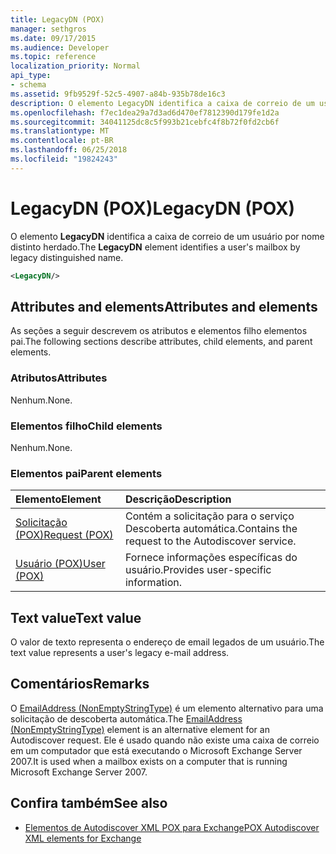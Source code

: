 ```yaml
---
title: LegacyDN (POX)
manager: sethgros
ms.date: 09/17/2015
ms.audience: Developer
ms.topic: reference
localization_priority: Normal
api_type:
- schema
ms.assetid: 9fb9529f-52c5-4907-a84b-935b78de16c3
description: O elemento LegacyDN identifica a caixa de correio de um usuário por nome distinto herdado.
ms.openlocfilehash: f7ec1dea29a7d3ad6d470ef7812390d179fe1d2a
ms.sourcegitcommit: 34041125dc8c5f993b21cebfc4f8b72f0fd2cb6f
ms.translationtype: MT
ms.contentlocale: pt-BR
ms.lasthandoff: 06/25/2018
ms.locfileid: "19824243"
---
```

# <a name="legacydn-pox"></a><span data-ttu-id="d8ac3-103">LegacyDN (POX)</span><span class="sxs-lookup"><span data-stu-id="d8ac3-103">LegacyDN (POX)</span></span>

<span data-ttu-id="d8ac3-104">O elemento **LegacyDN** identifica a caixa de correio de um usuário por nome distinto herdado.</span><span class="sxs-lookup"><span data-stu-id="d8ac3-104">The **LegacyDN** element identifies a user's mailbox by legacy distinguished name.</span></span> 
  
```xml
<LegacyDN/>
```

## <a name="attributes-and-elements"></a><span data-ttu-id="d8ac3-105">Attributes and elements</span><span class="sxs-lookup"><span data-stu-id="d8ac3-105">Attributes and elements</span></span>

<span data-ttu-id="d8ac3-106">As seções a seguir descrevem os atributos e elementos filho elementos pai.</span><span class="sxs-lookup"><span data-stu-id="d8ac3-106">The following sections describe attributes, child elements, and parent elements.</span></span>
  
### <a name="attributes"></a><span data-ttu-id="d8ac3-107">Atributos</span><span class="sxs-lookup"><span data-stu-id="d8ac3-107">Attributes</span></span>

<span data-ttu-id="d8ac3-108">Nenhum.</span><span class="sxs-lookup"><span data-stu-id="d8ac3-108">None.</span></span>
  
### <a name="child-elements"></a><span data-ttu-id="d8ac3-109">Elementos filho</span><span class="sxs-lookup"><span data-stu-id="d8ac3-109">Child elements</span></span>

<span data-ttu-id="d8ac3-110">Nenhum.</span><span class="sxs-lookup"><span data-stu-id="d8ac3-110">None.</span></span>
  
### <a name="parent-elements"></a><span data-ttu-id="d8ac3-111">Elementos pai</span><span class="sxs-lookup"><span data-stu-id="d8ac3-111">Parent elements</span></span>

|<span data-ttu-id="d8ac3-112">**Elemento**</span><span class="sxs-lookup"><span data-stu-id="d8ac3-112">**Element**</span></span>|<span data-ttu-id="d8ac3-113">**Descrição**</span><span class="sxs-lookup"><span data-stu-id="d8ac3-113">**Description**</span></span>|
|:-----|:-----|
|[<span data-ttu-id="d8ac3-114">Solicitação (POX)</span><span class="sxs-lookup"><span data-stu-id="d8ac3-114">Request (POX)</span></span>](request-pox.md) <br/> |<span data-ttu-id="d8ac3-115">Contém a solicitação para o serviço Descoberta automática.</span><span class="sxs-lookup"><span data-stu-id="d8ac3-115">Contains the request to the Autodiscover service.</span></span>  <br/> |
|[<span data-ttu-id="d8ac3-116">Usuário (POX)</span><span class="sxs-lookup"><span data-stu-id="d8ac3-116">User (POX)</span></span>](user-pox.md) <br/> |<span data-ttu-id="d8ac3-117">Fornece informações específicas do usuário.</span><span class="sxs-lookup"><span data-stu-id="d8ac3-117">Provides user-specific information.</span></span>  <br/> |
   
## <a name="text-value"></a><span data-ttu-id="d8ac3-118">Text value</span><span class="sxs-lookup"><span data-stu-id="d8ac3-118">Text value</span></span>

<span data-ttu-id="d8ac3-119">O valor de texto representa o endereço de email legados de um usuário.</span><span class="sxs-lookup"><span data-stu-id="d8ac3-119">The text value represents a user's legacy e-mail address.</span></span>
  
## <a name="remarks"></a><span data-ttu-id="d8ac3-120">Comentários</span><span class="sxs-lookup"><span data-stu-id="d8ac3-120">Remarks</span></span>

<span data-ttu-id="d8ac3-121">O [EmailAddress (NonEmptyStringType)](emailaddress-nonemptystringtype.md) é um elemento alternativo para uma solicitação de descoberta automática.</span><span class="sxs-lookup"><span data-stu-id="d8ac3-121">The [EmailAddress (NonEmptyStringType)](emailaddress-nonemptystringtype.md) element is an alternative element for an Autodiscover request.</span></span> <span data-ttu-id="d8ac3-122">Ele é usado quando não existe uma caixa de correio em um computador que está executando o Microsoft Exchange Server 2007.</span><span class="sxs-lookup"><span data-stu-id="d8ac3-122">It is used when a mailbox exists on a computer that is running Microsoft Exchange Server 2007.</span></span> 
  
## <a name="see-also"></a><span data-ttu-id="d8ac3-123">Confira também</span><span class="sxs-lookup"><span data-stu-id="d8ac3-123">See also</span></span>

- [<span data-ttu-id="d8ac3-124">Elementos de Autodiscover XML POX para Exchange</span><span class="sxs-lookup"><span data-stu-id="d8ac3-124">POX Autodiscover XML elements for Exchange</span></span>](pox-autodiscover-xml-elements-for-exchange.md)

